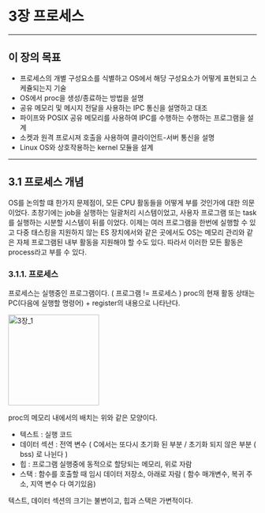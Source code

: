 # 3장 프로세스

- - -
## 이 장의 목표
* 프로세스의 개별 구성요소를 식별하고 OS에서 해당 구성요소가 어떻게 표현되고 스케쥴되는지 기술
* OS에서 proc을 생성/종료하는 방법을 설명
* 공유 메모리 및 메시지 전달을 사용하는 IPC 통신을 설명하고 대조
* 파이프와 POSIX 공유 메모리를 사용하여 IPC를 수행하는 수행하는 프로그램을 설계
* 소켓과 원격 프로시져 호출을 사용하여 클라이언트-서버 통신을 설명
* Linux OS와 상호작용하는 kernel 모듈을 설계

- - -

## 3.1 프로세스 개념
OS를 논의할 떄 한가지 문제점이, 모든 CPU 활동들을 어떻게 부를 것인가에 대한 의문이었다.
초창기에는 job을 실행하는 일괄처리 시스템이었고, 사용자 프로그램 또는 task를 실행하는 시분할 시스템이 뒤를 이었다.
이제는 여러 프로그램을 한번에 실행할 수 있고 다중 태스킹을 지원하지 않는 ES 장치에서와 같은 곳에서도 OS는 
메모리 관리와 같은 자체 프로그램된 내부 활동을 지원해야 할 수도 있다.
따라서 이러한 모든 활동은 process라고 부를 수 있다.

 ### 3.1.1. 프로세스
 프로세스는 실행중인 프로그램이다. ( 프로그램 != 프로세스 )
 proc의 현재 활동 상태는 PC(다음에 실행할 명령어) + register의 내용으로 나타난다.

 <img width="184" alt="3장_1" src="https://github.com/dbswns124/OS-/assets/149889867/1219ffaf-9d6a-42dd-a4ea-6e70fddb2143">

proc의 메모리 내에서의 배치는 위와 같은 모양이다.
* 텍스트 : 실행 코드
* 데이터 섹션 : 전역 변수 ( C에서는 또다시 초기화 된 부분 / 초기화 되지 않은 부분 ( bss) 로 나뉜다 )
* 힙 : 프로그램 실행중에 동적으로 할당되는 메모리, 위로 자람
* 스택 : 함수를 호출할 때 임시 데이터 저장소, 아래로 자람 ( 함수 매개변수, 복귀 주소, 지역 변수 다 여기있음)

텍스트, 데이터 섹션의 크기는 불변이고, 힙과 스택은 가변적이다.


 




 
